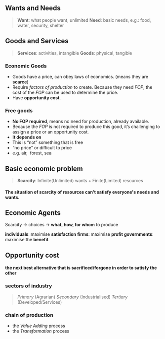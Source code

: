 ## Wants and Needs

> **Want**: what people want, unlimited
> **Need**: basic needs, e.g.: food, water, security, shelter

## Goods and Services

> **Services**: activities, intangible
> **Goods**: physical, tangible
### Economic Goods
-  Goods have a price, can obey laws of economics. (means they are **scarce**)
- Require *factors of production* to create. Because they need *FOP*, the cost of the *FOP* can be used to determine the price.
- Have **opportunity cost**.
### Free goods
- **No FOP required**, means no need for production, already available.
- Because the *FOP* is not required to produce this good, it’s challenging to assign a price or an opportunity cost.
- **It depends on**
- This is “not” something that is free
- “no price” or difficult to price
- e.g. air,  forest, sea


## Basic economic problem

> **Scarcity**: Infinite(Unlimited) wants + Finite(Limited) resources
#### The situation of scarcity of resources can't satisfy everyone's needs and wants.

## Economic Agents
Scarcity -> choices -> **what, how, for whom** to produce

**individuals**: maximise **satisfaction**
**firms**: maximise **profit**
**governments**: maximise the **benefit**
## Opportunity cost
#### the next best alternative that is sacrificed/forgone in order to satisfy the other
### sectors of industry
> *Primary* (Agrarian)
> *Secondary* (Industrialised)
> *Tertiary* (Developed/Services)
### chain of production
- the *Value Adding* process
- the *Transformation* process


[^fop]:: Factor of production

